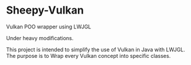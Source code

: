 # Sheepy-Vulkan
Vulkan POO wrapper using LWJGL

Under heavy modifications.

This project is intended to simplify the use of Vulkan in Java with LWJGL. The purpose is to Wrap every Vulkan concept into specific classes.
